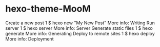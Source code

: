 # hexo-theme-MooM

Create a new post
1
$ hexo new "My New Post"
More info: Writing
Run server
1
$ hexo server
More info: Server
Generate static files
1
$ hexo generate
More info: Generating
Deploy to remote sites
1
$ hexo deploy
More info: Deployment
